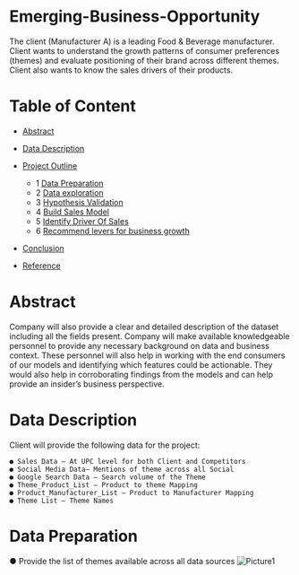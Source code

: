# Emerging-Business-Opportunity

The client (Manufacturer A) is a leading Food & Beverage manufacturer. Client wants to understand the growth patterns of consumer preferences (themes) and evaluate positioning of their brand across different themes. Client also wants to know the sales drivers of their products.

# Table of Content
  * [Abstract](#abstract)
  * [Data Description](#data-description)
  * [Project Outline](#project-outline)
    - 1 [Data Preparation](#data-wrangling)
    - 2 [Data exploration](#standardization)
    - 3 [Hypothesis Validation](#eda)
    - 4 [Build Sales Model](#text-pre-processing)
    - 5 [Identify Driver Of Sales](#encoding-categorical-values)
    - 6 [ Recommend levers for business growth](#feature-selection)
  
  * [Conclusion](#run)
  * [Reference](#reference)

# Abstract

Company will also provide a clear and detailed description of the dataset including all the fields present. Company will make available knowledgeable personnel to provide any necessary background on data and business context. These personnel will also help in working with the end consumers of our models and identifying which features could be actionable. They would also help in corroborating findings from the models and can help provide an insider’s business perspective.

# Data Description

Client will provide the following data for the project:
    
    ● Sales Data – At UPC level for both Client and Competitors
    ● Social Media Data– Mentions of theme across all Social       
    ● Google Search Data – Search volume of the Theme
    ● Theme_Product_List – Product to theme Mapping
    ● Product_Manufacturer_List – Product to Manufacturer Mapping
    ● Theme List – Theme Names

# Data Preparation
   ● Provide the list of themes available across all data sources
   ![Picture1](https://user-images.githubusercontent.com/75777816/226985157-336c22b2-0dee-4593-9801-4f16879e1269.png)

     
